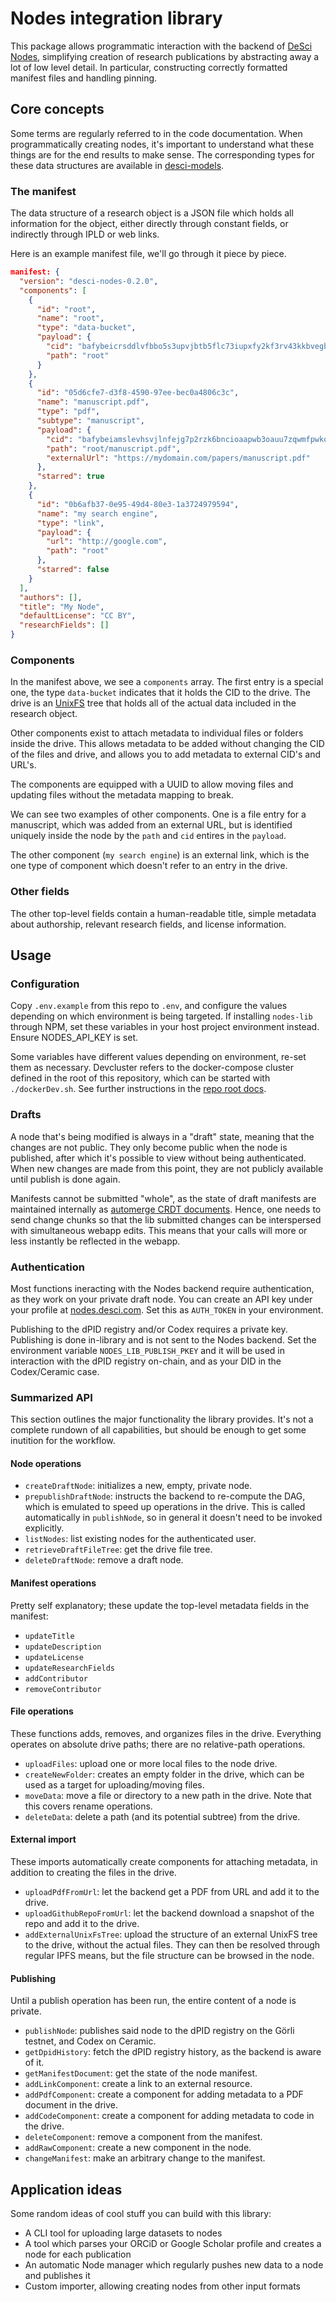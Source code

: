 # Nodes integration library
This package allows programmatic interaction with the backend of [DeSci Nodes](https://nodes.desci.com), simplifying creation of research publications by abstracting away a lot of low level detail. In particular, constructing correctly formatted manifest files and handling pinning.


## Core concepts
Some terms are regularly referred to in the code documentation. When programmatically creating nodes, it's important to understand what these things are for the end results to make sense. The corresponding types for these data structures are available in [desci-models](https://github.com/desci-labs/nodes/blob/develop/desci-models/src/ResearchObject.ts).

### The manifest
The data structure of a research object is a JSON file which holds all information for the object,
either directly through constant fields, or indirectly through IPLD or web links.

Here is an example manifest file, we'll go through it piece by piece.
```json
manifest: {
  "version": "desci-nodes-0.2.0",
  "components": [
    {
      "id": "root",
      "name": "root",
      "type": "data-bucket",
      "payload": {
        "cid": "bafybeicrsddlvfbbo5s3upvjbtb5flc73iupxfy2kf3rv43kkbvegbqbwq",
        "path": "root"
      }
    },
    {
      "id": "05d6cfe7-d3f8-4590-97ee-bec0a4806c3c",
      "name": "manuscript.pdf",
      "type": "pdf",
      "subtype": "manuscript",
      "payload": {
        "cid": "bafybeiamslevhsvjlnfejg7p2rzk6bncioaapwb3oauu7zqwmfpwko5ho4",
        "path": "root/manuscript.pdf",
        "externalUrl": "https://mydomain.com/papers/manuscript.pdf"
      },
      "starred": true
    },
    {
      "id": "0b6afb37-0e95-49d4-80e3-1a3724979594",
      "name": "my search engine",
      "type": "link",
      "payload": {
        "url": "http://google.com",
        "path": "root"
      },
      "starred": false
    }
  ],
  "authors": [],
  "title": "My Node",
  "defaultLicense": "CC BY",
  "researchFields": []
}
```

### Components
In the manifest above, we see a `components` array. The first entry is a special one, the type `data-bucket` indicates that it holds the CID to the drive. The drive is an [UnixFS](https://github.com/ipfs/specs/blob/main/UNIXFS.md) tree that holds all of the actual data included in the research object.

Other components exist to attach metadata to individual files or folders inside the drive. This allows metadata to be added without changing the CID of the files and drive, and allows you to add metadata to external CID's and URL's.

The components are equipped with a UUID to allow moving files and updating files without the metadata mapping to break.

We can see two examples of other components. One is a file entry for a manuscript, which was added from an external URL, but is identified uniquely inside the node by the `path` and `cid` entires in the `payload`.

The other component (`my search engine`) is an external link, which is the one type of component which doesn't refer to an entry in the drive.

### Other fields
The other top-level fields contain a human-readable title, simple metadata about authorship, relevant research fields, and license information.

## Usage
### Configuration
Copy `.env.example` from this repo to `.env`, and configure the values depending on which environment is being targeted. If installing `nodes-lib` through NPM, set these variables in your host project environment instead. Ensure NODES_API_KEY is set.

Some variables have different values depending on environment, re-set them as necessary. Devcluster refers to the docker-compose cluster defined in the root of this repository, which can be started with `./dockerDev.sh`. See further instructions in the [repo root docs](../README.md).

### Drafts
A node that's being modified is always in a "draft" state, meaning that the changes are not public. They only become public when the node is published, after which it's possible to view without being authenticated. When new changes are made from this point, they are not publicly available until publish is done again.

Manifests cannot be submitted "whole", as the state of draft manifests are maintained internally as [automerge CRDT documents](https://automerge.org/). Hence, one needs to send change chunks so that the lib submitted changes can be interspersed with simultaneous webapp edits. This means that your calls will more or less instantly be reflected in the webapp.

### Authentication
Most functions ineracting with the Nodes backend require authentication, as they work on your private draft node. You can create an API key under your profile at [nodes.desci.com](https://nodes.desci.com). Set this as `AUTH_TOKEN` in your environment.

Publishing to the dPID registry and/or Codex requires a private key. Publishing is done in-library and is not sent to the Nodes backend. Set the environment variable `NODES_LIB_PUBLISH_PKEY` and it will be used in interaction with the dPID registry on-chain, and as your DID in the Codex/Ceramic case.

### Summarized API
This section outlines the major functionality the library provides. It's not a complete rundown of all capabilities, but should be enough to get some inutition for the workflow.

#### Node operations
- `createDraftNode`: initializes a new, empty, private node.
- `prepublishDraftNode`: instructs the backend to re-compute the DAG, which is emulated to speed up operations in the drive. This is called automatically in `publishNode`, so in general it doesn't need to be invoked explicitly.
- `listNodes`: list existing nodes for the authenticated user.
- `retrieveDraftFileTree`: get the drive file tree.
- `deleteDraftNode`: remove a draft node.

#### Manifest operations
Pretty self explanatory; these update the top-level metadata fields in the manifest:
- `updateTitle`
- `updateDescription`
- `updateLicense`
- `updateResearchFields`
- `addContributor`
- `removeContributor`

#### File operations
These functions adds, removes, and organizes files in the drive. Everything operates on absolute drive paths; there are no relative-path operations.
- `uploadFiles`: upload one or more local files to the node drive.
- `createNewFolder`: creates an empty folder in the drive, which can be used as a target for uploading/moving files.
- `moveData`: move a file or directory to a new path in the drive. Note that this covers rename operations.
- `deleteData`: delete a path (and its potential subtree) from the drive.

#### External import
These imports automatically create components for attaching metadata, in addition to creating the files in the drive.
- `uploadPdfFromUrl`: let the backend get a PDF from URL and add it to the drive.
- `uploadGithubRepoFromUrl`: let the backend download a snapshot of the repo and add it to the drive.
- `addExternalUnixFsTree`: upload the structure of an external UnixFS tree to the drive, without the actual files. They can then be resolved through regular IPFS means, but the file structure can be browsed in the node.

#### Publishing
Until a publish operation has been run, the entire content of a node is private.
- `publishNode`: publishes said node to the dPID registry on the Görli testnet, and Codex on Ceramic.
- `getDpidHistory`: fetch the dPID registry history, as the backend is aware of it.
- `getManifestDocument`: get the state of the node manifest.
- `addLinkComponent`: create a link to an external resource.
- `addPdfComponent`: create a component for adding metadata to a PDF document in the drive.
- `addCodeComponent`: create a component for adding metadata to code in the drive.
- `deleteComponent`: remove a component from the manifest.
- `addRawComponent`: create a new component in the node.
- `changeManifest`: make an arbitrary change to the manifest.

## Application ideas
Some random ideas of cool stuff you can build with this library:
- A CLI tool for uploading large datasets to nodes
- A tool which parses your ORCiD or Google Scholar profile and creates a node for each publication
- An automatic Node manager which regularly pushes new data to a node and publishes it
- Custom importer, allowing creating nodes from other input formats
